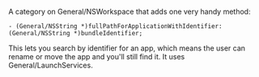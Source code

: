 

A category on General/NSWorkspace that adds one very handy method:

    - (General/NSString *)fullPathForApplicationWithIdentifier:(General/NSString *)bundleIdentifier;

This lets you search by identifier for an app, which means the user can rename or move the app and you'll still find it. It uses General/LaunchServices.